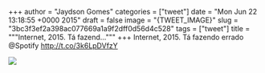 
+++
author = "Jaydson Gomes"
categories = ["tweet"]
date = "Mon Jun 22 13:18:55 +0000 2015"
draft = false
image = "{TWEET_IMAGE}"
slug = "3bc3f3ef2a398ac077669a1a9f2dff0d56d4c528"
tags = ["tweet"]
title = """Internet, 2015. Tá fazend..."""
+++
Internet, 2015. Tá fazendo errado @Spotify http://t.co/3k6LpDVfzY

![](/images/tweet-media/612973037424648192-CIG3oWRWgAA8eWJ.png)
